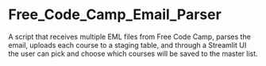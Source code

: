 # Free_Code_Camp_Email_Parser
A script that receives multiple EML files from Free Code Camp, parses the email, uploads each course to a staging table, and through a Streamlit UI the user can pick and choose which courses will be saved to the master list.
